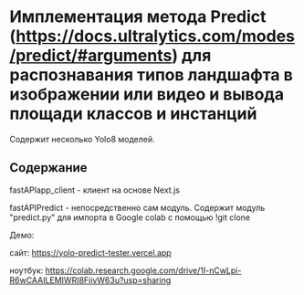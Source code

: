 
# Имплементация метода Predict (<https://docs.ultralytics.com/modes/predict/#arguments>) для распознавания типов ландшафта в изображении или видео и вывода площади классов и инстанций

Содержит несколько Yolo8 моделей.

## Содержание

fastAPIapp_client - клиент на основе Next.js

fastAPIPredict - непосредственно сам модуль. Содержит модуль "predict.py" для импорта в Google colab с помощью !git clone

Демо:

сайт:
<https://yolo-predict-tester.vercel.app>

ноутбук:
<https://colab.research.google.com/drive/1I-nCwLpi-R6wCAAILEMIWRI8FiivW63u?usp=sharing>
